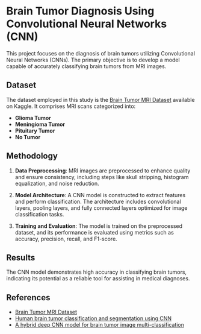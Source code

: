 # Brain Tumor Diagnosis Using Convolutional Neural Networks (CNN)

This project focuses on the diagnosis of brain tumors utilizing Convolutional Neural Networks (CNNs). The primary objective is to develop a model capable of accurately classifying brain tumors from MRI images.

## Dataset

The dataset employed in this study is the [Brain Tumor MRI Dataset](https://www.kaggle.com/datasets/masoudnickparvar/brain-tumor-mri-dataset) available on Kaggle. It comprises MRI scans categorized into:

- **Glioma Tumor**
- **Meningioma Tumor**
- **Pituitary Tumor**
- **No Tumor**

## Methodology

1. **Data Preprocessing**: MRI images are preprocessed to enhance quality and ensure consistency, including steps like skull stripping, histogram equalization, and noise reduction.

2. **Model Architecture**: A CNN model is constructed to extract features and perform classification. The architecture includes convolutional layers, pooling layers, and fully connected layers optimized for image classification tasks.

3. **Training and Evaluation**: The model is trained on the preprocessed dataset, and its performance is evaluated using metrics such as accuracy, precision, recall, and F1-score.

## Results

The CNN model demonstrates high accuracy in classifying brain tumors, indicating its potential as a reliable tool for assisting in medical diagnoses.

## References

- [Brain Tumor MRI Dataset](https://www.kaggle.com/datasets/masoudnickparvar/brain-tumor-mri-dataset)
- [Human brain tumor classification and segmentation using CNN](https://link.springer.com/article/10.1007/s11042-022-13713-2)
- [A hybrid deep CNN model for brain tumor image multi-classification](https://bmcmedimaging.biomedcentral.com/articles/10.1186/s12880-024-01195-7)
